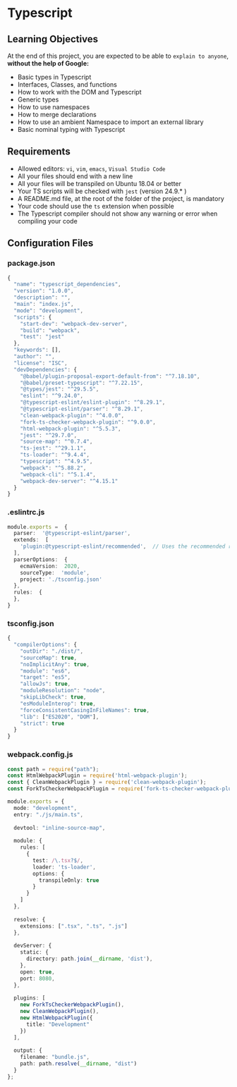 # Typescript

## Learning Objectives
At the end of this project, you are expected to be able to `explain to anyone`, **without the help of Google:**
- Basic types in Typescript
- Interfaces, Classes, and functions
- How to work with the DOM and Typescript
- Generic types
- How to use namespaces
- How to merge declarations
- How to use an ambient Namespace to import an external library
- Basic nominal typing with Typescript

## Requirements
- Allowed editors: `vi`, `vim`, `emacs`, `Visual Studio Code`
- All your files should end with a new line
- All your files will be transpiled on Ubuntu 18.04 or better
- Your TS scripts will be checked with `jest` (version 24.9.* )
- A README.md file, at the root of the folder of the project, is mandatory
- Your code should use the `ts` extension when possible
- The Typescript compiler should not show any warning or error when compiling your code

## Configuration Files

### package.json
```typescript
{
  "name": "typescript_dependencies",
  "version": "1.0.0",
  "description": "",
  "main": "index.js",
  "mode": "development",
  "scripts": {
    "start-dev": "webpack-dev-server",
    "build": "webpack",
    "test": "jest"
  },
  "keywords": [],
  "author": "",
  "license": "ISC",
  "devDependencies": {
    "@babel/plugin-proposal-export-default-from": "^7.18.10",
    "@babel/preset-typescript": "^7.22.15",
    "@types/jest": "^29.5.5",
    "eslint": "^9.24.0",
    "@typescript-eslint/eslint-plugin": "^8.29.1",
    "@typescript-eslint/parser": "^8.29.1",
    "clean-webpack-plugin": "^4.0.0",
    "fork-ts-checker-webpack-plugin": "^9.0.0",
    "html-webpack-plugin": "^5.5.3",
    "jest": "^29.7.0",
    "source-map": "^0.7.4",
    "ts-jest": "^29.1.1",
    "ts-loader": "^9.4.4",
    "typescript": "^4.9.5",
    "webpack": "^5.88.2",
    "webpack-cli": "^5.1.4",
    "webpack-dev-server": "^4.15.1"
  }
}
```

### .eslintrc.js
```typescript
module.exports =  {
  parser:  '@typescript-eslint/parser',
  extends:  [
    'plugin:@typescript-eslint/recommended',  // Uses the recommended rules from @typescript-eslint/eslint-plugin
  ],
  parserOptions:  {
    ecmaVersion:  2020,
    sourceType:  'module',
    project: './tsconfig.json'
  },
  rules:  {
  },
}
```

### tsconfig.json
```typescript
{
  "compilerOptions": {
    "outDir": "./dist/",
    "sourceMap": true,
    "noImplicitAny": true,
    "module": "es6",
    "target": "es5",
    "allowJs": true,
    "moduleResolution": "node",
    "skipLibCheck": true,
    "esModuleInterop": true,
    "forceConsistentCasingInFileNames": true,
    "lib": ["ES2020", "DOM"],
    "strict": true
  }
}
```

### webpack.config.js
```typescript
const path = require("path");
const HtmlWebpackPlugin = require('html-webpack-plugin');
const { CleanWebpackPlugin } = require('clean-webpack-plugin');
const ForkTsCheckerWebpackPlugin = require('fork-ts-checker-webpack-plugin');

module.exports = {
  mode: "development",
  entry: "./js/main.ts",
  
  devtool: "inline-source-map",
  
  module: {
    rules: [
      {
        test: /\.tsx?$/,
        loader: 'ts-loader',
        options: {
          transpileOnly: true
        }
      }
    ]
  },
  
  resolve: {
    extensions: [".tsx", ".ts", ".js"]
  },
  
  devServer: {
    static: {
      directory: path.join(__dirname, 'dist'),
    },
    open: true,
    port: 8080,
  },
  
  plugins: [
    new ForkTsCheckerWebpackPlugin(),
    new CleanWebpackPlugin(),
    new HtmlWebpackPlugin({
      title: "Development"
    })
  ],
  
  output: {
    filename: "bundle.js",
    path: path.resolve(__dirname, "dist")
  }
};
```
